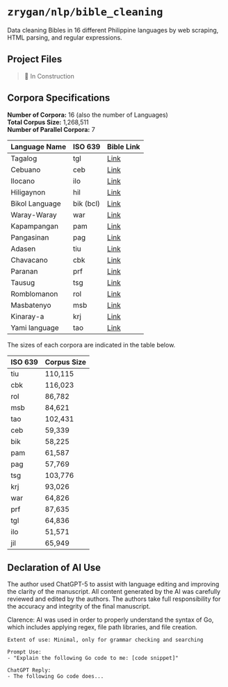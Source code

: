# `zrygan/nlp/bible_cleaning`

Data cleaning Bibles in 16 different Philippine languages by web scraping,
HTML parsing, and regular expressions.

## Project Files

> 🚧 In Construction

## Corpora Specifications

**Number of Corpora:** 16 (also the number of Languages)  
**Total Corpus Size:** 1,268,511  
**Number of Parallel Corpora:** 7

| Language Name  | ISO 639   | Bible Link                                                                   |
| -------------- | --------- | ---------------------------------------------------------------------------- |
| Tagalog        | tgl       | [Link](https://www.bible.com/bible/2195/GEN.1.ABTAG01)                       |
| Cebuano        | ceb       | [Link](https://www.bible.com/bible/562/GEN.1.RCPV)                           |
| Ilocano        | ilo       | [Link](https://www.bible.com/bible/782/GEN.1.RIPV)                           |
| Hiligaynon     | hil       | [Link](https://www.bible.com/bible/2190/GEN.1.MBBHIL12)                      |
| Bikol Language | bik (bcl) | [Link](https://www.bible.com/versions/890-mbbbik92-marahay-na-bareta-biblia) |
| Waray-Waray    | war       | [Link](https://www.bible.com/bible/2198/GEN.1.MBBSAM)                        |
| Kapampangan    | pam       | [Link](https://www.bible.com/versions/1141-pmpv-ing-mayap-a-balita-biblia)   |
| Pangasinan     | pag       | [Link](https://www.bible.com/bible/2194/GEN.1.MBBPAN83)                      |
| Adasen         | tiu       | [Link](https://www.bible.com/bible/2812/MAT.1.YBT)                           |
| Chavacano      | cbk       | [Link](https://www.bible.com/versions/1129-cbknt-el-nuevo-testamento)        |
| Paranan        | prf       | [Link](https://www.bible.com/bible/438/MAT.1.PRF)                            |
| Tausug         | tsg       | [Link](https://www.bible.com/versions/1319-tsg-kitab-inji)                   |
| Romblomanon    | rol       | [Link](https://www.bible.com/bible/2244/MAT.1.BKR)                           |
| Masbatenyo     | msb       | [Link](https://www.bible.com/bible/1222/MAT.1.MSB)                           |
| Kinaray-a      | krj       | [Link](https://www.bible.com/bible/1489/MAT.1.KRJNT)                         |
| Yami language  | tao       | [Link](https://www.bible.com/bible/2364/MAT.1.SNT)                           |

The sizes of each corpora are indicated in the table below.

| ISO 639 | Corpus Size |
| ------- | ----------- |
| tiu     | 110,115     |
| cbk     | 116,023     |
| rol     | 86,782      |
| msb     | 84,621      |
| tao     | 102,431     |
| ceb     | 59,339      |
| bik     | 58,225      |
| pam     | 61,587      |
| pag     | 57,769      |
| tsg     | 103,776     |
| krj     | 93,026      |
| war     | 64,826      |
| prf     | 87,635      |
| tgl     | 64,836      |
| ilo     | 51,571      |
| jil     | 65,949      |

## Declaration of AI Use

The author used ChatGPT-5 to assist with language editing and improving
the clarity of the manuscript. All content generated by the AI was
carefully reviewed and edited by the authors. The authors take full
responsibility for the accuracy and integrity of the final manuscript.

Clarence:
AI was used in order to properly understand the syntax of Go, which
includes applying regex, file path libraries, and file creation.

    Extent of use: Minimal, only for grammar checking and searching

    Prompt Use:
    - "Explain the following Go code to me: [code snippet]"

    ChatGPT Reply:
    - The following Go code does...
